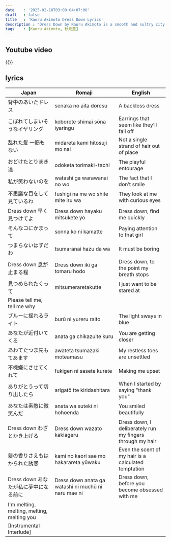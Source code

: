 ```yaml
---
date    : '2025-02-10T03:08:04+07:00'
draft   : false
title   : 'Kaoru Akimoto Dress Down Lyrics'
description : "Dress Down by Kaoru Akimoto is a smooth and sultry city pop track known for its sophisticated blend of jazz, funk, and R&B influences. Released in 1986 as part of her album Cologne, the song features mellow synths, groovy basslines, and Akimoto’s soft, alluring vocals. The lyrics convey a sense of mystery and seduction, perfectly complementing the song’s laid-back yet sophisticated vibe."
tags    : [Kaoru Akimoto, 秋元薫]
---
```


## Youtube video
{{<youtube RoYV25zTldI>}}

## lyrics
|Japan|Romaji|English
|-|-|-
| 背中のあいたドレス | senaka no aita doresu | A backless dress
| こぼれてしまいそうなイヤリング | koborete shimai sōna iyaringu | Earrings that seem like they’ll fall off
| 乱れた髪 一筋もない | midareta kami hitosuji mo nai | Not a single strand of hair out of place
| おどけたとりまき達 | odoketa torimaki-tachi | The playful entourage
| 私が笑わないのを | watashi ga warawanai no wo | The fact that I don’t smile
| 不思議な目をして見ているわ | fushigi na me wo shite mite iru wa | They look at me with curious eyes
| Dress down 早く見つけてよ | Dress down hayaku mitsukete yo | Dress down, find me quickly
| そんなコにかまって | sonna ko ni kamatte | Paying attention to that girl
| つまらないはずだわ | tsumaranai hazu da wa | It must be boring
| Dress down 息が止まる程 | Dress down iki ga tomaru hodo | Dress down, to the point my breath stops
| 見つめられたくって | mitsumeraretakutte | I just want to be stared at
| Please tell me, tell me why 
| ブルーに揺れるライト | burū ni yureru raito | The light sways in blue
| あなたが近付いてくる | anata ga chikazuite kuru | You are getting closer
| あわてたつま先もてあます | awateta tsumazaki moteamasu | My restless toes are unsettled
| 不機嫌にさせてくれて | fukigen ni sasete kurete | Making me upset
| ありがとうって切り出したら | arigatō tte kiridashitara | When I started by saying "thank you"
| あなたは素敵に微笑んだ | anata wa suteki ni hohoenda | You smiled beautifully
| Dress down わざとかき上げる | Dress down wazato kakiageru | Dress down, I deliberately run my fingers through my hair
| 髪の香りさえもはかられた誘惑 | kami no kaori sae mo hakarareta yūwaku | Even the scent of my hair is a calculated temptation
| Dress down あなたが私に夢中になる前に | Dress down anata ga watashi ni muchū ni naru mae ni | Dress down, before you become obsessed with me
| I'm melting, melting, melting, melting you 
|[Instrumental Interlude]